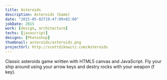 ```yaml
---
title: Asteroids
description: Asteroids (Game)
date: "2015-05-02T19:47:09+02:00"
jobDate: 2015
work: [design, architecture]
techs: [javascript]
designs: [Photoshop]
thumbnail: asteroids/asteroids.png
projectUrl: http://scottdikowitz.com/Asteroids
---
```


Classic asteroids game written with HTML5 canvas and JavaScript. Fly your ship around using your arrow keys and destry rocks with your weapon (f key).